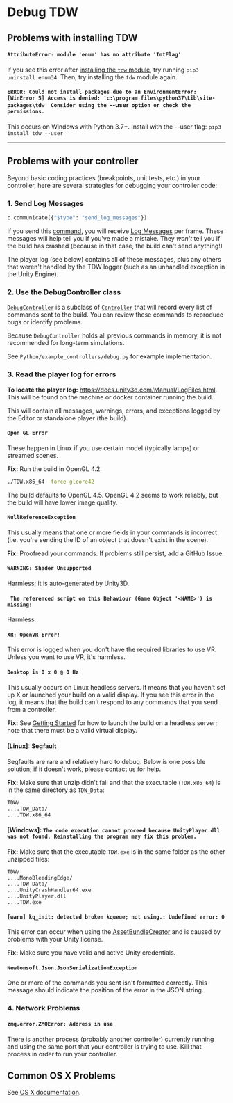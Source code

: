 # Debug TDW

## Problems with installing TDW

#### `AttributeError: module 'enum' has no attribute 'IntFlag'`

If you see this error after [installing the `tdw` module](../getting_started.md#Installation), try running `pip3 uninstall enum34`. Then, try installing the `tdw` module again.

#### `ERROR: Could not install packages due to an EnvironmentError: [WinError 5] Access is denied: 'c:\program files\python37\Lib\site-packages\tdw' Consider using the `--user` option or check the permissions.`

This occurs on Windows with Python 3.7+. Install with the --user flag: `pip3 install tdw --user`

***

## Problems with your controller

Beyond basic coding practices (breakpoints, unit tests, etc.) in your controller, here are several strategies for debugging your controller code:

### 1. Send Log Messages

```python
c.communicate({"$type": "send_log_messages"})
```

If you send this [command](../api/command_api.md), you will receive [Log Messages](../api/output_data.md) per frame. These messages will help tell you if you've made a mistake. They _won't_ tell you if the build has crashed (because in that case, the build can't send anything!)

The player log (see below) contains all of these messages, plus any others that weren't handled by the TDW logger (such as an unhandled exception in the Unity Engine).

### 2. Use the DebugController class

[`DebugController`](../python/debug_controller.md) is a subclass of [`Controller`](../python/controller.md) that will record every list of commands sent to the build. You can review these commands to reproduce bugs or identify problems.

Because `DebugController` holds all previous commands in memory, it is not recommended for long-term simulations.

See `Python/example_controllers/debug.py` for example implementation.

### 3. Read the player log for errors

**To locate the player log:** https://docs.unity3d.com/Manual/LogFiles.html. This will be found on the machine or docker container running the build.

This will contain all messages, warnings, errors, and exceptions logged by the Editor or standalone player (the build).

#### `Open GL Error`

These happen in Linux if you use certain model (typically lamps) or streamed scenes. 

**Fix:** Run the build in OpenGL 4.2:

```bash
./TDW.x86_64 -force-glcore42
```

The build defaults to OpenGL 4.5. OpenGL 4.2 seems to work reliably, but the build will have lower image quality.

#### `NullReferenceException`

This usually means that one or more fields in your commands is incorrect (i.e. you're sending the ID of an object that doesn't exist in the scene).

**Fix:** Proofread your commands. If problems still persist, add a GitHub Issue.

#### `WARNING: Shader Unsupported`

Harmless; it is auto-generated by Unity3D.

#### ` The referenced script on this Behaviour (Game Object '<NAME>') is missing!`

Harmless.

#### `XR: OpenVR Error!`

This error is logged when you don't have the required libraries to use VR. Unless you want to use VR, it's harmless.

#### `Desktop is 0 x 0 @ 0 Hz`

This usually occurs on Linux headless servers. It means that you haven't set up X or launched your build on a valid display. If you see this error in the log, it means that the build can't respond to any commands that you send from a controller.

**Fix:** See [Getting Started](../getting_started.md) for how to launch the build on a headless server; note that there must be a valid virtual display.

#### [Linux]: Segfault

Segfaults are rare and relatively hard to debug. Below is one possible solution; if it doesn't work, please contact us for help.

**Fix:** Make sure that unzip didn't fail and that the executable (`TDW.x86_64`) is in the same directory as `TDW_Data`:

```
TDW/
....TDW_Data/
....TDW.x86_64
```

#### [Windows]: `The code execution cannot proceed because UnityPlayer.dll was not found. Reinstalling the program may fix this problem.`

**Fix:**  Make sure that the executable `TDW.exe` is in the same folder as the other unzipped files:

```
TDW/
....MonoBleedingEdge/
....TDW_Data/
....UnityCrashHandler64.exe
....UnityPlayer.dll
....TDW.exe
```

#### `[warn] kq_init: detected broken kqueue; not using.: Undefined error: 0`

This error can occur when using the [AssetBundleCreator](add_local_object.md) and is caused by problems with your Unity license. 

**Fix:** Make sure you have valid and active Unity credentials.

#### `Newtonsoft.Json.JsonSerializationException`

One or more of the commands you sent isn't formatted correctly. This message should indicate the position of the error in the JSON string.

### 4. Network Problems

#### `zmq.error.ZMQError: Address in use`

There is another process (probably another controller) currently running and using the same port that your controller is trying to use. Kill that process in order to run your controller.

## Common OS X Problems

See [OS X documentation](osx.md).
